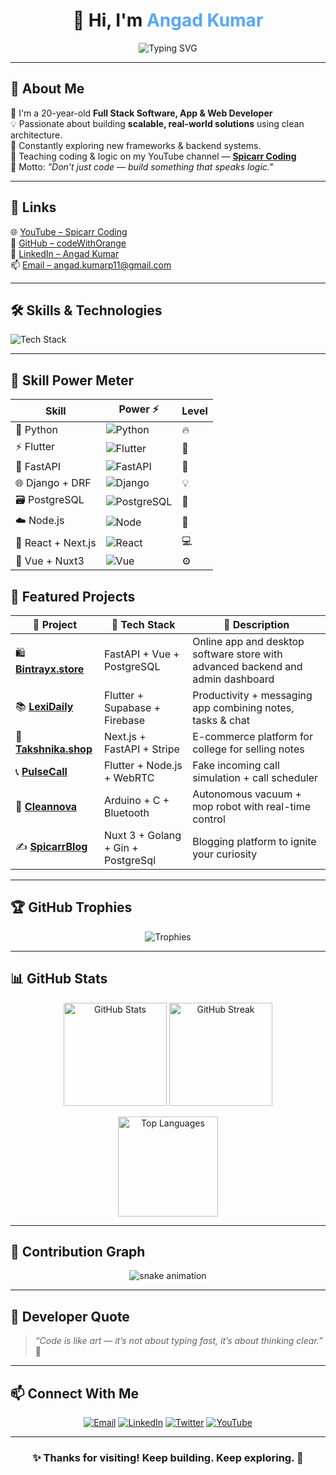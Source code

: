 <!-- 💫 Angad Kumar's GitHub Profile README.md -->

<h1 align="center">👋 Hi, I'm <span style="color:#58a6ff;">Angad Kumar</span></h1>

<p align="center">
  <img src="https://readme-typing-svg.herokuapp.com?font=Fira+Code&pause=1000&color=58A6FF&center=true&vCenter=true&width=600&lines=Full-Stack+Developer+💻;App+%26+Web+Developer+🌐;AI+%26+ML+Explorer+🧠;Building+Production+Ready+Apps+🚀" alt="Typing SVG"/>
</p>

---

## 🚀 About Me
👦 I'm a 20-year-old **Full Stack Software, App & Web Developer**  
💡 Passionate about building **scalable, real-world solutions** using clean architecture.  
🧠 Constantly exploring new frameworks & backend systems.  
🎥 Teaching coding & logic on my YouTube channel — [**Spicarr Coding**](https://www.youtube.com/@spicarrcoding)  
💬 Motto: *"Don’t just code — build something that speaks logic."*

---

## 🔗 Links
🌐 [YouTube – Spicarr Coding](https://www.youtube.com/@spicarrcoding)  
🐙 [GitHub – codeWithOrange](https://github.com/codeWithOrange)  
💼 [LinkedIn – Angad Kumar](https://www.linkedin.com/in/angadp11/)  
📫 [Email – angad.kumarp11@gmail.com](mailto:angad.kumarp11@gmail.com)

---

## 🛠️ Skills & Technologies

<p align="left">
  <img src="https://skillicons.dev/icons?i=c,cpp,java,python,go,cs,rust,js,ts,dart,html,css,flutter,react,reactnative,nextjs,nuxtjs,vue,django,fastapi,nodejs,express,mongodb,mysql,postgres,redis,docker,linux,git,github,postman,figma" alt="Tech Stack"/>
</p>

---

## 🧠 Skill Power Meter

| Skill | Power ⚡ | Level |
|-------|-----------|--------|
| 🐍 Python | ![Python](https://img.shields.io/badge/Expert-95%25-brightgreen?style=for-the-badge) | 🔥 |
| ⚡ Flutter | ![Flutter](https://img.shields.io/badge/Advanced-90%25-ff6b6b?style=for-the-badge) | 🚀 |
| 🧱 FastAPI | ![FastAPI](https://img.shields.io/badge/Advanced-88%25-33b5e5?style=for-the-badge) | 💫 |
| 🌐 Django + DRF | ![Django](https://img.shields.io/badge/Advanced-85%25-feca57?style=for-the-badge) | 💡 |
| 🗃️ PostgreSQL | ![PostgreSQL](https://img.shields.io/badge/Proficient-80%25-10ac84?style=for-the-badge) | 🔧 |
| ☁️ Node.js | ![Node](https://img.shields.io/badge/Strong-78%25-1dd1a1?style=for-the-badge) | 🧩 |
| 🧠 React + Next.js | ![React](https://img.shields.io/badge/Good-75%25-5f27cd?style=for-the-badge) | 💻 |
| 🦾 Vue + Nuxt3 | ![Vue](https://img.shields.io/badge/Good-70%25-ff9f43?style=for-the-badge) | ⚙️ |


## 💼 Featured Projects

| 🚀 Project | 🔧 Tech Stack | 🌟 Description |
|-------------|---------------|----------------|
| 🛍️ **[Bintrayx.store](https://bintrayx.store)** | FastAPI + Vue + PostgreSQL | Online app and desktop software store with advanced backend and admin dashboard |
| 📚 **[LexiDaily](https://play.google.com/store/apps/details?id=com.spicarr.lexidaily&hl=en)** | Flutter + Supabase + Firebase | Productivity + messaging app combining notes, tasks & chat |
| 🧥 **[Takshnika.shop](https://takshnika.shop)** | Next.js + FastAPI + Stripe | E-commerce platform for college for selling notes |
| 📞 **[PulseCall](https://bintrayx.store/auth/all_softwares/6/)** | Flutter + Node.js + WebRTC | Fake incoming call simulation + call scheduler |
| 🤖 **[Cleannova](https://cleannova.vercel.app)** | Arduino + C + Bluetooth | Autonomous vacuum + mop robot with real-time control |
| ✍️ **[SpicarrBlog](https://spicarrblog.vercel.app)** | Nuxt 3 + Golang + Gin + PostgreSql | Blogging platform to ignite your curiosity |

---

## 🏆 GitHub Trophies
<p align="center">
  <img src="https://github-profile-trophy.vercel.app/?username=codeWithOrange&theme=tokyonight&no-frame=true&margin-w=10&row=1&column=6" alt="Trophies"/>
</p>

---

## 📊 GitHub Stats

<p align="center">
  <img src="https://github-readme-stats.vercel.app/api?username=codeWithOrange&show_icons=true&theme=tokyonight&hide_border=true" height="165" alt="GitHub Stats"/>
  <img src="https://github-readme-streak-stats.herokuapp.com/?user=codeWithOrange&theme=tokyonight&hide_border=true" height="165" alt="GitHub Streak"/>
</p>

<p align="center">
  <img src="https://github-readme-stats.vercel.app/api/top-langs/?username=codeWithOrange&layout=compact&theme=tokyonight&hide_border=true" height="160" alt="Top Languages"/>
</p>

---

## 🧩 Contribution Graph
<p align="center">
  <img src="https://github.com/codeWithOrange/codeWithOrange/blob/output/github-contribution-grid-snake.svg" alt="snake animation"/>
</p>

---

## 💬 Developer Quote
> *“Code is like art — it’s not about typing fast, it’s about thinking clear.”* 🎯

---

## 📫 Connect With Me
<p align="center">
  <a href="mailto:angad.kumarp11@gmail.com"><img src="https://img.shields.io/badge/Email-FF6B6B?style=for-the-badge&logo=gmail&logoColor=white" alt="Email"/></a>
  <a href="https://www.linkedin.com/in/angadp11/"><img src="https://img.shields.io/badge/LinkedIn-0A66C2?style=for-the-badge&logo=linkedin&logoColor=white" alt="LinkedIn"/></a>
  <a href="https://x.com/VarunAryan9"><img src="https://img.shields.io/badge/Twitter-1DA1F2?style=for-the-badge&logo=twitter&logoColor=white" alt="Twitter"/></a>
  <a href="https://www.youtube.com/@spicarrcoding"><img src="https://img.shields.io/badge/YouTube-FF0000?style=for-the-badge&logo=youtube&logoColor=white" alt="YouTube"/></a>
</p>

---

<h3 align="center">✨ Thanks for visiting! Keep building. Keep exploring. 💫</h3>
